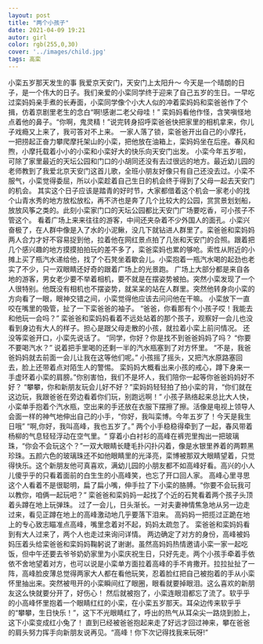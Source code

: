 ```yaml
---
layout: post
title: "两个小孩子"
date: 2021-04-09 19:21
autor: girl
color: rgb(255,0,30)
cover: '../images/child.jpg'
tags: 高栾
---
```

小栾五岁那天发生的事
我爱京天安门，天安门上太阳升～
今天是一个晴朗的日子，是一个伟大的日子。我们亲爱的小栾同学终于迎来了自己五岁的生日。一早吃过栾妈妈亲手煮的长寿面，小栾同学像个小大人似的冲着栾妈妈和栾爸爸作了个揖，仿着京剧里老生的念白“啊!感谢二老父母哇！”
栾妈妈看他作怪，含笑嗔怪地点着他的鼻子。“你啊，鬼灵精！”说完转身招呼栾爸爸快把家里的相机拿来，你儿子戏瘾又上来了，我可答对不上来。
一家人落了锁，栾爸爸开出自己的小摩托，一把捞起正奋力攀爬摩托架山的小栾，把他放在油箱上，栾妈妈坐在后座。春风和煦，小摩托载着小小的小栾和小栾好大的快乐向天安门出发。
小栾今年五岁啦，可除了家里最近的天坛公园和门口的小胡同还没有去过很远的地方。最近幼儿园的老师教到了我爱北京天安门这首儿歌，全班小朋友好像只有自己还没去过。小栾不服气，小栾觉得委屈，所以小栾趁着自己生日的机会终于得到了父母一起去天安门的机会。
其实这个日子应该是踏青的好时节，大家都借着这个机会一家老小的找个山青水秀的地方放松放松，再不济也是奔了几个比较大的公园，赏赏景划划船，放放风筝之类的。此刻小栾家门口的天坛公园都比天安门广场要吃香，可小孩子不管这个。
看着广场上来来往往的游客，中间还夹杂着不少外国人的面孔。小栾兴奋极了，在人群中像是入了水的小泥鳅，没几下就钻进人群里了。栾爸爸和栾妈妈两人合力才好不容易捉到他，拉着他在网红景点拍了几张和天安门的合照。跟着把几个感兴趣的地方摸摸拍拍玩的差不多了，栾爸栾妈也累的够呛。索性从附近的小摊上买了瓶汽水递给他，找了个石凳坐着歇会儿。小栾抱着一瓶汽水喝的起劲也老实了不少，只一双眼睛还好奇的跟着广场上的光景跑。
广场上大部分都是来自各地的游客，男女老少要不举着相机，要不就是在摆姿势被拍。突然小栾发现了一个人很特别。他既没有相机也不摆姿势，就呆呆的站在人群里。突然他转身向小栾的方向看了一眼，眼神交错之间，小栾觉得他应该去问问他在干嘛。
小栾放下一直咬在嘴里的吸管，扯了一下栾爸爸的袖子。
“爸爸，你看那有个小孩子哎！我能去和他玩一会吗？”
栾爸爸和栾妈妈看着不远处站着的那个孩子，观察好一会儿也没看到身边有大人的样子。担心是跟父母走散的小孩，就拉着小栾上前问情况。
还没等栾爸开口，小栾先说话了。
“同学，你好？你是找不到爸爸妈妈了吗？
“你要不要喝汽水？”
说着把手里喝的还剩一半的汽水瓶塞到了对方怀里。
“不是，我爸爸妈妈就去前面一会儿让我在这等他们呢。”
小孩摇了摇头，又把汽水原路塞回去，脸上还带着点对陌生人的警惕。
栾妈妈大概看出来小孩的戒心，蹲下身来一手虚环着小栾的肩膀。”你别害怕，我们不是坏人，我们陪你一起等你爸爸妈妈好不好？
“攀攀，你和新朋友玩会儿好不好？”栾妈妈轻轻拍了拍小栾的背，“你们就在这边玩，我跟爸爸在旁边看着你们玩，别跑远啊！”
小孩子熟络起来总比大人快，小栾单手抱着个汽水瓶，空出来的手还放在衣服下摆擦了擦。活像是电视上领导人会面一样的神气地伸出自己的小手，“你好，我叫栾博。今年五岁了！今天是我生日哦”
“啊,你好，我叫高峰，我也五岁了。”
两个小手稳稳得牵到了一起，春风带着杨柳的气息轻轻浮动在空气里。“
穿着小白衬衫的高峰在裤兜里掏出一把玻璃珠，“你会不会玩这个？”一双大眼睛长睫毛扑闪扑闪着，像是水银里养着的两颗黑珍珠。五颜六色的玻璃珠还不如他眼睛里的光泽亮，栾博被那双大眼睛望着，只觉得快乐。这个新朋友他可真喜欢，满幼儿园的小朋友都不如高峰好看。高兴的小人儿傻乎乎的只看着面前的白生生的小高峰笑，也忘了开口回人家。
高峰心里寻思这个人看着不是很聪明，扁了扁小嘴，伸手拉了下小栾的胳膊。“你要不会玩我可以教你，咱俩一起玩吧？”
栾爸爸和栾妈妈一起找了个近的石凳看着两个孩子头顶着头蹲在地上玩弹珠。
过了一会儿，日头渐长。一对夫妻神情焦急地从另一边走过来，看见正蹲在地上的高峰激动地几乎要落下泪来。
高妈妈一把揽过正跪在地上的专心致志瞄准点高峰，嘴里念着对不起，妈妈太疏忽了。
栾爸爸和栾妈妈看到有大人过来了，两个人也走过来询问详情。
两边确定了对方的身份，高峰被妈妈压着头给栾爸爸和栾妈妈鞠躬说了谢谢。虽然高妈妈热情邀请小栾一家一起吃饭，但中午还要去爷爷奶奶家里为小栾庆祝生日，只好先走。两个小孩手牵着手依依不舍地望着对方，也可以说是小栾单方面拉着高峰的手不肯撒开。拉拉扯扯了一阵，高峰脸皮薄总觉得两家大人都在看他玩笑，忍着脸红把自己被抱着的手从小栾怀里抽出来。突然被甩开的小栾瞬间红了眼圈，眼看就要掉眼泪。这么喜欢的新朋友这么快就要分开了，好伤心！
然后就被抱了，小栾连眼泪都忘了流了。软乎乎的小高峰怀里抱着一个眼睛红红的小栾，在小栾五岁那天。耳朵边传来软乎乎的“攀攀，生日快乐！”，这下不光眼睛红了，呼出的热气从耳朵尖一路烧到脸上，这下小栾变成红小兔了！
直到已经被爸爸抱起来走了好远才回过神来，攀在爸爸的肩头努力挥手向新朋友说再见。“高峰！你下次记得找我来玩呀!”
